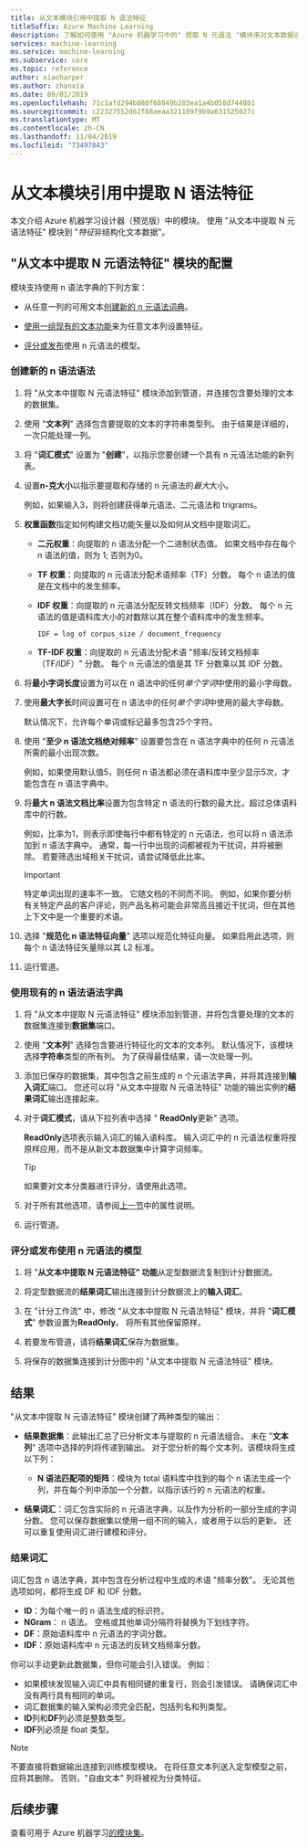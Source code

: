 ```yaml
---
title: 从文本模块引用中提取 N 语法特征
titleSuffix: Azure Machine Learning
description: 了解如何使用 "Azure 机器学习中的" 提取 N 元语法 "模块来对文本数据进行特征。
services: machine-learning
ms.service: machine-learning
ms.subservice: core
ms.topic: reference
author: xiaoharper
ms.author: zhanxia
ms.date: 09/01/2019
ms.openlocfilehash: 71c1afd294b880f68849b283ea1a4b058d744801
ms.sourcegitcommit: c22327552d62f88aeaa321189f9b9a631525027c
ms.translationtype: MT
ms.contentlocale: zh-CN
ms.lasthandoff: 11/04/2019
ms.locfileid: "73497843"
---
```

# <a name="extract-n-gram-features-from-text-module-reference"></a>从文本模块引用中提取 N 语法特征

本文介绍 Azure 机器学习设计器（预览版）中的模块。 使用 "从文本中提取 N 元语法特征" 模块到 "*特征*非结构化文本数据"。 

## <a name="configuration-of-the-extract-n-gram-features-from-text-module"></a>"从文本中提取 N 元语法特征" 模块的配置

模块支持使用 n 语法字典的下列方案：

* 从任意一列的可用文本[创建新的 n 元语法词典](#create-a-new-n-gram-dictionary)。

* [使用一组现有的文本功能](#use-an-existing-n-gram-dictionary)来为任意文本列设置特征。

* [评分或发布](#score-or-publish-a-model-that-uses-n-grams)使用 n 元语法的模型。

### <a name="create-a-new-n-gram-dictionary"></a>创建新的 n 语法语法

1.  将 "从文本中提取 N 元语法特征" 模块添加到管道，并连接包含要处理的文本的数据集。

1.  使用 "**文本列**" 选择包含要提取的文本的字符串类型列。 由于结果是详细的，一次只能处理一列。

1. 将 "**词汇模式**" 设置为 "**创建**"，以指示您要创建一个具有 n 元语法功能的新列表。 

1. 设置**n-克大小**以指示要提取和存储的 n 元语法的*最大*大小。 

    例如，如果输入3，则将创建获得单元语法、二元语法和 trigrams。

1. **权重函数**指定如何构建文档功能矢量以及如何从文档中提取词汇。

    * **二元权重**：向提取的 n 语法分配一个二进制状态值。 如果文档中存在每个 n 语法的值，则为 1; 否则为0。

    * **TF 权重**：向提取的 n 元语法分配术语频率（TF）分数。 每个 n 语法的值是在文档中的发生频率。

    * **IDF 权重**：向提取的 n 元语法分配反转文档频率（IDF）分数。 每个 n 元语法的值是语料库大小的对数除以其在整个语料库中的发生频率。
    
      `IDF = log of corpus_size / document_frequency`
 
    *  **TF-IDF 权重**：向提取的 n 元语法分配术语 "频率/反转文档频率（TF/IDF）" 分数。 每个 n 元语法的值是其 TF 分数乘以其 IDF 分数。

1. 将**最小字词长度**设置为可以在 n 语法中的任何*单个字词*中使用的最小字母数。

1. 使用**最大字长**时间设置可在 n 语法中的任何*单个字词*中使用的最大字母数。

    默认情况下，允许每个单词或标记最多包含25个字符。

1. 使用 "**至少 n 语法文档绝对频率**" 设置要包含在 n 语法字典中的任何 n 元语法所需的最小出现次数。 

    例如，如果使用默认值5，则任何 n 语法都必须在语料库中至少显示5次，才能包含在 n 语法字典中。 

1.  将**最大 n 语法文档比率**设置为包含特定 n 语法的行数的最大比，超过总体语料库中的行数。

    例如，比率为1，则表示即使每行中都有特定的 n 元语法，也可以将 n 语法添加到 n 语法字典中。 通常，每一行中出现的词都被视为干扰词，并将被删除。 若要筛选出域相关干扰词，请尝试降低此比率。

    > [!IMPORTANT]
    > 特定单词出现的速率不一致。 它随文档的不同而不同。 例如，如果你要分析有关特定产品的客户评论，则产品名称可能会非常高且接近干扰词，但在其他上下文中是一个重要的术语。

1. 选择 "**规范化 n 语法特征向量**" 选项以规范化特征向量。 如果启用此选项，则每个 n 语法特征矢量除以其 L2 标准。

1. 运行管道。

### <a name="use-an-existing-n-gram-dictionary"></a>使用现有的 n 语法语法字典

1.  将 "从文本中提取 N 元语法特征" 模块添加到管道，并将包含要处理的文本的数据集连接到**数据集**端口。

1.  使用 "**文本列**" 选择包含要进行特征化的文本的文本列。 默认情况下，该模块选择**字符串**类型的所有列。 为了获得最佳结果，请一次处理一列。

1. 添加已保存的数据集，其中包含之前生成的 n 个元语法字典，并将其连接到**输入词汇**端口。 您还可以将 "从文本中提取 N 元语法特征" 功能的输出实例的**结果词汇**输出连接起来。

1. 对于**词汇模式**，请从下拉列表中选择 " **ReadOnly**更新" 选项。

   **ReadOnly**选项表示输入词汇的输入语料库。 输入词汇中的 n 元语法权重将按原样应用，而不是从新文本数据集中计算字词频率。

   > [!TIP]
   > 如果要对文本分类器进行评分，请使用此选项。

1.  对于所有其他选项，请参阅[上一节](#create-a-new-n-gram-dictionary)中的属性说明。

1.  运行管道。

### <a name="score-or-publish-a-model-that-uses-n-grams"></a>评分或发布使用 n 元语法的模型

1.  将 "**从文本中提取 N 元语法特征" 功能**从定型数据流复制到计分数据流。

1.  将定型数据流的**结果词汇**输出连接到计分数据流上的**输入词汇**。

1.  在 "计分工作流" 中，修改 "从文本中提取 N 元语法特征" 模块，并将 "**词汇模式**" 参数设置为**ReadOnly**。 将所有其他保留原样。

1.  若要发布管道，请将**结果词汇**保存为数据集。

1.  将保存的数据集连接到计分图中的 "从文本中提取 N 元语法特征" 模块。

## <a name="results"></a>结果

"从文本中提取 N 元语法特征" 模块创建了两种类型的输出： 

* **结果数据集**：此输出汇总了已分析文本与提取的 n 元语法组合。 未在 "**文本列**" 选项中选择的列将传递到输出。 对于您分析的每个文本列，该模块将生成以下列：

  * **N 语法匹配项的矩阵**：模块为 total 语料库中找到的每个 n 语法生成一个列，并在每个列中添加一个分数，以指示该行的 n 元语法的权重。 

* **结果词汇**：词汇包含实际的 n 元语法字典，以及作为分析的一部分生成的字词分数。 您可以保存数据集以使用一组不同的输入，或者用于以后的更新。 还可以重复使用词汇进行建模和评分。

### <a name="result-vocabulary"></a>结果词汇

词汇包含 n 语法字典，其中包含在分析过程中生成的术语 "频率分数"。 无论其他选项如何，都将生成 DF 和 IDF 分数。

+ **ID**：为每个唯一的 n 语法生成的标识符。
+ **NGram**： n 语法。 空格或其他单词分隔符将替换为下划线字符。
+ **DF**：原始语料库中 n 元语法的字词分数。
+ **IDF**：原始语料库中 n 元语法的反转文档频率分数。

你可以手动更新此数据集，但你可能会引入错误。 例如：

* 如果模块发现输入词汇中具有相同键的重复行，则会引发错误。 请确保词汇中没有两行具有相同的单词。
* 词汇数据集的输入架构必须完全匹配，包括列名和列类型。 
* **ID**列和**DF**列必须是整数类型。 
* **IDF**列必须是 float 类型。

> [!Note]
> 不要直接将数据输出连接到训练模型模块。 在将任意文本列送入定型模型之前，应将其删除。 否则，"自由文本" 列将被视为分类特征。

## <a name="next-steps"></a>后续步骤

查看可用于 Azure 机器学习[的模块集](module-reference.md)。
